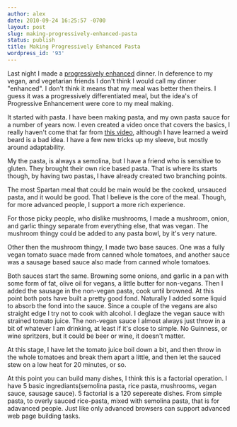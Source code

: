 ```yaml
---
author: alex
date: 2010-09-24 16:25:57 -0700
layout: post
slug: making-progressively-enhanced-pasta
status: publish
title: Making Progressively Enhanced Pasta
wordpress_id: '93'
---
```


Last night I made a [progressively
enhanced](http://en.wikipedia.org/wiki/Progressive_enhancement) dinner.
In deference to my vegan, and vegetarian friends I don't think I would
call my dinner "enhanced". I don't think it means that my meal was
better then theirs. I guess it was a progressively differentiated meal,
but the idea's of Progressive Enhancement were core to my meal making.

It started with pasta. I have been making pasta, and my own pasta sauce
for a number of years now. I even created a video once that covers the
basics, I really haven't come that far from [this
video](http://cookingwithalex.blip.tv/file/162660/), although I have
learned a weird beard is a bad idea. I have a few new tricks up my
sleeve, but mostly around adaptability.

My the pasta, is always a semolina, but I have a friend who is sensitive
to gluten. They brought their own rice based pasta. That is where its
starts though, by having two pastas, I have already created two
branching points.

The most Spartan meal that could be main would be the cooked, unsauced
pasta, and it would be good. That I believe is the core of the meal.
Though, for more advanced people, I support a more rich experience.

For those picky people, who dislike mushrooms, I made a mushroom, onion,
and garlic thingy separate from everything else, that was vegan. The
mushroom thingy could be added to any pasta bowl, by it's very nature.

Other then the mushroom thingy, I made two base sauces. One was a fully
vegan tomato suace made from canned whole tomatoes, and another sauce
was a sausage based sauce also made from canned whole tomatoes.

Both sauces start the same. Browning some onions, and garlic in a pan
with some form of fat, olive oil for vegans, a little butter for
non-vegans. Then I added the sausage in the non-vegan pasta, cook until
browned. At this point both pots have built a pretty good fond.
Naturally I added some liquid to absorb the fond into the sauce. Since a
couple of the vegans are also straight edge I try not to cook with
alcohol. I deglaze the vegan sauce with strained tomato juice. The
non-vegan sauce I almost always just throw in a bit of whatever I am
drinking, at least if it's close to simple. No Guinness, or wine
spritzers, but it could be beer or wine, it doesn't matter.

At this stage, I have let the tomato juice boil down a bit, and then
throw in the whole tomatoes and break them apart a little, and then let
the sauced stew on a low heat for 20 minutes, or so.

At this point you can build many dishes, I think this is a factorial
operation. I have 5 basic ingrediants(semolina pasta, rice pasta,
mushrooms, vegan sauce, sausage sauce). 5 factorial is a 120 sepereate
dishes. From simple pasta, to overly sauced rice-pasta, mixed with
semolina pasta, that is for adavanced people. Just like only advanced
browsers can support advanced web page building tasks.
